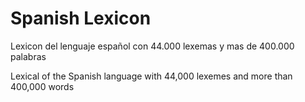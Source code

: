 # Spanish Lexicon
Lexicon del lenguaje español con 44.000 lexemas y mas de 400.000 palabras

Lexical of the Spanish language with 44,000 lexemes and more than 400,000 words

